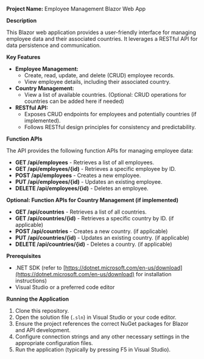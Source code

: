 
**Project Name:** Employee Management Blazor Web App

**Description**

This Blazor web application provides a user-friendly interface for managing employee data and their associated countries. It leverages a RESTful API for data persistence and communication.

**Key Features**

- **Employee Management:**
    - Create, read, update, and delete (CRUD) employee records.
    - View employee details, including their associated country.
- **Country Management:**
    - View a list of available countries. (Optional: CRUD operations for countries can be added here if needed)
- **RESTful API:**
    - Exposes CRUD endpoints for employees and potentially countries (if implemented).
    - Follows RESTful design principles for consistency and predictability.

**Function APIs**

The API provides the following function APIs for managing employee data:

* **GET /api/employees** - Retrieves a list of all employees.
* **GET /api/employees/{id)** - Retrieves a specific employee by ID.
* **POST /api/employees** - Creates a new employee.
* **PUT /api/employees/{id)** - Updates an existing employee.
* **DELETE /api/employees/{id)** - Deletes an employee.

**Optional: Function APIs for Country Management (if implemented)**

* **GET /api/countries** - Retrieves a list of all countries.
* **GET /api/countries/{id)** - Retrieves a specific country by ID. (if applicable)
* **POST /api/countries** - Creates a new country. (if applicable)
* **PUT /api/countries/{id)** - Updates an existing country. (if applicable)
* **DELETE /api/countries/{id)** - Deletes a country. (if applicable)

**Prerequisites**

- .NET SDK (refer to [https://dotnet.microsoft.com/en-us/download](https://dotnet.microsoft.com/en-us/download) for installation instructions)
- Visual Studio or a preferred code editor

**Running the Application**

1. Clone this repository.
2. Open the solution file (`.sln`) in Visual Studio or your code editor.
3. Ensure the project references the correct NuGet packages for Blazor and API development.
4. Configure connection strings and any other necessary settings in the appropriate configuration files.
5. Run the application (typically by pressing F5 in Visual Studio).
